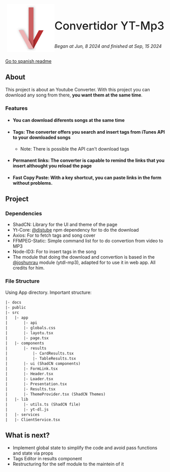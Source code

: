 <div style="display:flex; justify-content: center; align-items: center; margin-bottom: 20px;">
    <img src="./public/favicon.png" style="width: 150px;">
    <div>
        <p 
            style="font-size: 35px; 
                    font-weight: 500; 
                    text-shadow: 5px -3px 10px rgba(255, 255, 255, 0.5);"
        >
            Convertidor YT-Mp3
        </p>
        <span style="font-style: italic;">Began at Jun, 8 2024 and finished at Sep, 15 2024</span>
    </div>
</div>

[Go to spanish readme](./docs/readmeES.md)

## About
This project is about an Youtube Converter. With this project you can download any song from there, <span style="font-weight: bold"> you want them at the same time</span>.

### Features
+ #### You can download diferents songs at the same time
+ #### Tags: The converter offers you search and insert tags from iTunes API to your downloaded songs
    - Note: There is possible the API can't download tags
+ #### Permanent links: The converter is capable to remind the links that you insert althought you reload the page
+ #### Fast Copy Paste: With a key shortcut, you can paste links in the form without problems.

## Project
### Dependencies
+ ShadCN: Library for the UI and theme of the page
+ Yt-Core: [@distube](https://github.com/distubejs) npm dependency for to do the download 
+ Axios: For to fetch tags and song cover
+ FFMPEG-Static: Simple command list for to do convertion from video to MP3
+ Node-ID3: For to insert tags in the song
+ The module that doing the download and convertion is based in the [@joshunrau](https://github.com/joshunrau/ytdl-mp3) module (ytdl-mp3), adapted for to use it in web app. All credits for him.

### File Structure
Using App directory. Important structure:

```plaintext
|- docs
|- public
|- src
|   |- app
|       |- api
|       |- globals.css
|       |- layotu.tsx
|       |- page.tsx
|   |- components
|       |- results
|           |- CardResults.tsx
|           |- TableResults.tsx
|       |- ui (ShadCN components)
|       |- FormLink.tsx
|       |- Header.tsx
|       |- Loader.tsx
|       |- Presentation.tsx
|       |- Results.tsx
|       |- ThemeProvider.tsx (ShadCN Themes)
|   |- lib
|       |- utils.ts (ShadCN file)
|       |- yt-dl.js
|   |- services
|   |- ClientService.tsx
```

## What is next?
+ Implement global state to simplify the code and avoid pass functions and state via props
+ Tags Editor in results component
+ Restructuring for the self module to the maintein of it




